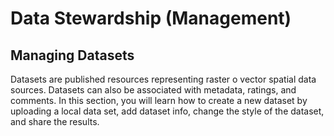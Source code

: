# Data Stewardship (Management)

## Managing Datasets

Datasets are published resources representing raster o vector spatial data sources. Datasets can also be associated with metadata, ratings, and comments.
In this section, you will learn how to create a new dataset by uploading a local data set, add dataset info, change the style of the dataset, and share the results.